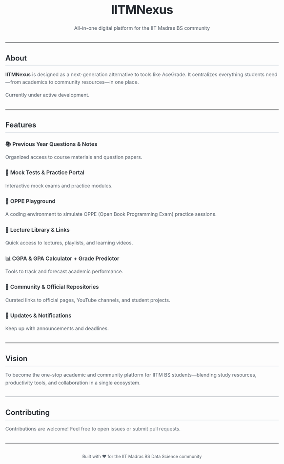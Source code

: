 <!DOCTYPE html>
<html lang="en">
<head>
    <meta charset="UTF-8">
    <meta name="viewport" content="width=device-width, initial-scale=1.0">
    <link rel="preconnect" href="https://fonts.googleapis.com">
    <link rel="preconnect" href="https://fonts.gstatic.com" crossorigin>
    <link href="https://fonts.googleapis.com/css2?family=Inter:wght@400;500;600;700&family=JetBrains+Mono:wght@400;500&display=swap" rel="stylesheet">
</head>
<body>

<div align="center">
  <h1>IITMNexus</h1>
  <p>All-in-one digital platform for the IIT Madras BS community</p>
</div>

---

## About

**IITMNexus** is designed as a next-generation alternative to tools like AceGrade. It centralizes everything students need—from academics to community resources—in one place.

Currently under active development.

---

## Features

### 📚 Previous Year Questions & Notes
Organized access to course materials and question papers.

### 🧠 Mock Tests & Practice Portal
Interactive mock exams and practice modules.

### 🧮 OPPE Playground
A coding environment to simulate OPPE (Open Book Programming Exam) practice sessions.

### 🎥 Lecture Library & Links
Quick access to lectures, playlists, and learning videos.

### 📊 CGPA & GPA Calculator + Grade Predictor
Tools to track and forecast academic performance.

### 🔗 Community & Official Repositories
Curated links to official pages, YouTube channels, and student projects.

### 📰 Updates & Notifications
Keep up with announcements and deadlines.

---

## Vision

To become the one-stop academic and community platform for IITM BS students—blending study resources, productivity tools, and collaboration in a single ecosystem.

---

## Contributing

Contributions are welcome! Feel free to open issues or submit pull requests.

---

<div align="center">
  <sub>Built with ❤️ for the IIT Madras BS Data Science community</sub>
</div>

<style>
body {
    font-family: 'Inter', -apple-system, BlinkMacSystemFont, 'Segoe UI', sans-serif;
    line-height: 1.6;
    color: #24292f;
    max-width: 900px;
    margin: 0 auto;
    padding: 2rem;
}

h1 {
    font-size: 2.5rem;
    font-weight: 700;
    margin-bottom: 0.5rem;
    letter-spacing: -0.02em;
}

h2 {
    font-size: 1.5rem;
    font-weight: 600;
    margin-top: 2rem;
    margin-bottom: 1rem;
    border-bottom: 1px solid #d0d7de;
    padding-bottom: 0.3rem;
}

h3 {
    font-size: 1.1rem;
    font-weight: 600;
    margin-top: 1.5rem;
    margin-bottom: 0.5rem;
}

p {
    font-size: 1rem;
    margin-bottom: 1rem;
    color: #57606a;
}

code {
    font-family: 'JetBrains Mono', monospace;
    background: #f6f8fa;
    padding: 0.2em 0.4em;
    border-radius: 3px;
    font-size: 0.9em;
}

strong {
    font-weight: 600;
    color: #24292f;
}

hr {
    border: none;
    border-top: 1px solid #d0d7de;
    margin: 2rem 0;
}

sub {
    color: #57606a;
    font-size: 0.875rem;
}
</style>

</body>
</html>

